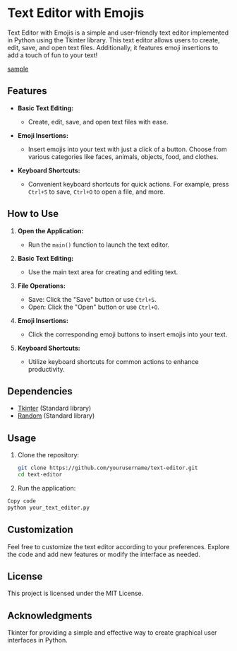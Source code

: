 # Text Editor with Emojis

Text Editor with Emojis is a simple and user-friendly text editor implemented in Python using the Tkinter library. This text editor allows users to create, edit, save, and open text files. Additionally, it features emoji insertions to add a touch of fun to your text!

[sample](sample.jpg)

## Features

- **Basic Text Editing:**
  - Create, edit, save, and open text files with ease.

- **Emoji Insertions:**
  - Insert emojis into your text with just a click of a button. Choose from various categories like faces, animals, objects, food, and clothes.

- **Keyboard Shortcuts:**
  - Convenient keyboard shortcuts for quick actions. For example, press `Ctrl+S` to save, `Ctrl+O` to open a file, and more.

## How to Use

1. **Open the Application:**
   - Run the `main()` function to launch the text editor.

2. **Basic Text Editing:**
   - Use the main text area for creating and editing text.

3. **File Operations:**
   - Save: Click the "Save" button or use `Ctrl+S`.
   - Open: Click the "Open" button or use `Ctrl+O`.

4. **Emoji Insertions:**
   - Click the corresponding emoji buttons to insert emojis into your text.

5. **Keyboard Shortcuts:**
   - Utilize keyboard shortcuts for common actions to enhance productivity.

## Dependencies

- [Tkinter](https://docs.python.org/3/library/tkinter.html) (Standard library)
- [Random](https://docs.python.org/3/library/random.html) (Standard library)

## Usage

1. Clone the repository:

   ```bash
   git clone https://github.com/yourusername/text-editor.git
   cd text-editor
   ```
   
2. Run the application:

  ```bash
  Copy code
  python your_text_editor.py
  ```

## Customization

Feel free to customize the text editor according to your preferences. Explore the code and add new features or modify the interface as needed.

## License

This project is licensed under the MIT License.

## Acknowledgments

Tkinter for providing a simple and effective way to create graphical user interfaces in Python.

